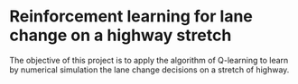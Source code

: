 # Reinforcement learning for lane change on a highway stretch
 The objective of this project is to apply the algorithm of Q-learning to learn by numerical simulation the lane change decisions on a stretch of highway.
